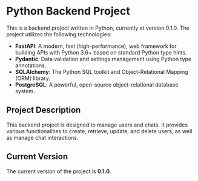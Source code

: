 # Python Backend Project

This is a backend project written in Python, currently at version 0.1.0. The project utilizes the following technologies:

- **FastAPI**: A modern, fast (high-performance), web framework for building APIs with Python 3.6+ based on standard Python type hints.
- **Pydantic**: Data validation and settings management using Python type annotations.
- **SQLAlchemy**: The Python SQL toolkit and Object-Relational Mapping (ORM) library.
- **PostgreSQL**: A powerful, open-source object-relational database system.

## Project Description

This backend project is designed to manage users and chats. It provides various functionalities to create, retrieve, update, and delete users, as well as manage chat interactions.

## Current Version

The current version of the project is **0.1.0**.